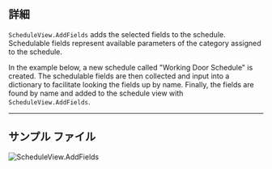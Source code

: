 ## 詳細
`ScheduleView.AddFields` adds the selected fields to the schedule. Schedulable fields represent available parameters of the category assigned to the schedule.

In the example below, a new schedule called "Working Door Schedule" is created. The schedulable fields are then collected and input into a dictionary to facilitate looking the fields up by name. Finally, the fields are found by name and added to the schedule view with `ScheduleView.AddFields`.
___
## サンプル ファイル

![ScheduleView.AddFields](./Revit.Elements.Views.ScheduleView.AddFields_img.jpg)
